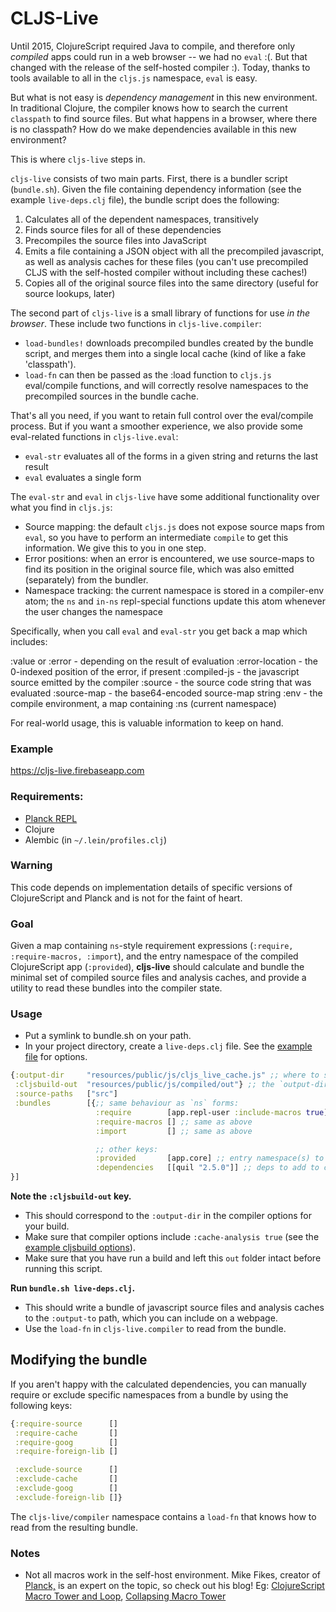 # CLJS-Live


Until 2015, ClojureScript required Java to compile, and therefore only _compiled_ apps could run in a web browser -- we had no `eval` :(. But that changed with the release of the self-hosted compiler :). Today, thanks to tools available to all in the `cljs.js` namespace, `eval` is easy.

But what is not easy is _dependency management_ in this new environment. In traditional Clojure, the compiler knows how to search the current `classpath` to find source files. But what happens in a browser, where there is no classpath? How do we make dependencies available in this new environment?

This is where `cljs-live` steps in.

`cljs-live` consists of two main parts. First, there is a bundler script (`bundle.sh`). Given the file containing dependency information (see the example `live-deps.clj` file), the bundle script does the following:

 1. Calculates all of the dependent namespaces, transitively
 2. Finds source files for all of these dependencies
 3. Precompiles the source files into JavaScript
 4. Emits a file containing a JSON object with all the precompiled javascript, as well as analysis caches for these files (you can't use precompiled CLJS with the self-hosted compiler without including these caches!)
 5. Copies all of the original source files into the same directory (useful for source lookups, later)

The second part of `cljs-live` is a small library of functions for use _in the browser_. These include two functions in `cljs-live.compiler`:

* `load-bundles!` downloads precompiled bundles created by the bundle script, and merges them into a single local cache (kind of like a fake 'classpath').
* `load-fn` can then be passed as the :load function to `cljs.js` eval/compile functions, and will correctly resolve namespaces to the precompiled sources in the bundle cache.

That's all you need, if you want to retain full control over the eval/compile process. But if you want a smoother experience, we also provide some eval-related functions in `cljs-live.eval`:

* `eval-str` evaluates all of the forms in a given string and returns the last result
* `eval` evaluates a single form

The `eval-str` and `eval` in `cljs-live` have some additional functionality over what you find in `cljs.js`:

- Source mapping: the default `cljs.js` does not expose source maps from `eval`, so you have to perform an intermediate `compile` to get this information. We give this to you in one step.
- Error positions: when an error is encountered, we use source-maps to find its position in the original source file, which was also emitted (separately) from the bundler.
- Namespace tracking: the current namespace is stored in a compiler-env atom; the `ns` and `in-ns` repl-special functions update this atom whenever the user changes the namespace

Specifically, when you call `eval` and `eval-str` you get back a map which includes:

  :value or :error - depending on the result of evaluation
  :error-location  - the 0-indexed position of the error, if present
  :compiled-js     - the javascript source emitted by the compiler
  :source          - the source code string that was evaluated
  :source-map      - the base64-encoded source-map string
  :env             - the compile environment, a map containing :ns (current namespace)

For real-world usage, this is valuable information to keep on hand.


### Example

https://cljs-live.firebaseapp.com

### Requirements:

- [Planck REPL](planck-repl.org)
- Clojure
- Alembic (in `~/.lein/profiles.clj`)


### Warning

This code depends on implementation details of specific versions of ClojureScript and Planck and is not for the faint of heart.

### Goal

Given a map containing `ns`-style requirement expressions (`:require, :require-macros, :import`), and the entry namespace of the compiled ClojureScript app (`:provided`), **cljs-live** should calculate and bundle the minimal set of compiled source files and analysis caches, and provide a utility to read these bundles into the compiler state.

### Usage

- Put a symlink to bundle.sh on your path.
- In your project directory, create a `live-deps.clj` file. See the [example file](https://github.com/mhuebert/cljs-live/blob/master/live-deps.clj) for options.

```clj
{:output-dir     "resources/public/js/cljs_live_cache.js" ;; where to save the output file
 :cljsbuild-out  "resources/public/js/compiled/out"} ;; the `output-dir` of your cljsbuild options
 :source-paths   ["src"]
 :bundles        [{;; same behaviour as `ns` forms:
                   :require        [app.repl-user :include-macros true]
                   :require-macros [] ;; same as above
                   :import         [] ;; same as above

                   ;; other keys:
                   :provided       [app.core] ;; entry namespace(s) to the _compiled_ app
                   :dependencies   [[quil "2.5.0"]] ;; deps to add to classpath
}]
```

**Note the `:cljsbuild-out` key.**
- This should correspond to the `:output-dir` in the compiler options for your build.
- Make sure that compiler options include `:cache-analysis true` (see the [example cljsbuild options](https://github.com/mhuebert/cljs-live/blob/master/script/build_example.clj)).
- Make sure that you have run a build and left this `out` folder intact before running this script.

**Run `bundle.sh live-deps.clj`.**
- This should write a bundle of javascript source files and analysis caches to the `:output-to` path, which you can include on a webpage.
- Use the `load-fn` in `cljs-live.compiler` to read from the bundle.

## Modifying the bundle

If you aren't happy with the calculated dependencies, you can manually require or exclude specific namespaces from a bundle by using the following keys:

```clj
{:require-source      []
 :require-cache       []
 :require-goog        []
 :require-foreign-lib []

 :exclude-source      []
 :exclude-cache       []
 :exclude-goog        []
 :exclude-foreign-lib []}
```

The `cljs-live/compiler` namespace contains a `load-fn` that knows how to read from the resulting bundle.

### Notes

- Not all macros work in the self-host environment. Mike Fikes, creator of [Planck,](planck-repl.org) is an expert on the topic, so check out his blog! Eg: [ClojureScript Macro Tower and Loop](http://blog.fikesfarm.com/posts/2015-12-18-clojurescript-macro-tower-and-loop.html), [Collapsing Macro Tower](http://blog.fikesfarm.com/posts/2016-03-04-collapsing-macro-tower.html)
